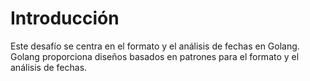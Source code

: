 # Introducción

Este desafío se centra en el formato y el análisis de fechas en Golang. Golang proporciona diseños basados en patrones para el formato y el análisis de fechas.
